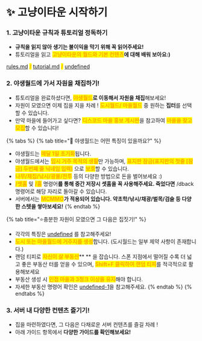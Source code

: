 # ✨ 고냥이타운 시작하기

### 1. 고냥이타운 규칙과 튜토리얼 정독하기

* **규칙을 읽지 않아 생기는 불이익을 막기 위해 꼭 읽어주세요!**
* 튜토리얼을 읽고 <mark style="color:orange;">**고냥이타운의 월드와 기본 컨텐츠**</mark>**에 대해 배워 보아요:)**

[rules.md](../../rules.md "mention") <mark style="color:orange;">**/**</mark> [tutorial.md](tutorial.md "mention") <mark style="color:orange;">**/**</mark> [undefined](../../server/undefined/ "mention")

### 2. 야생월드에 가서 자원을 채집하기!

* 튜토리얼을 완료하셨다면, <mark style="color:orange;">**야생월드**</mark>**로 이동해서 자원을 채집**해보세요!
* 자원이 모였으면 이제 집을 지을 차례 ! <mark style="color:orange;">**도시월드/ 마을월드**</mark> 중 원하는 **집터**를 선택할 수 있습니다.
* 만약 마을에 들어가고 싶다면? <mark style="color:orange;">**디스코드 마을 홍보 게시판**</mark>을 참고하여 <mark style="color:orange;">**마을을 찾고 모집**</mark>할 수 있습니다!

{% tabs %}
{% tab title="🌳 야생월드는 어떤 특징이 있을까요?" %}
* 야생월드는 <mark style="color:orange;">**매달 1일 초기화**</mark>됩니다.
* 야생월드에서는 <mark style="color:orange;">**임시 거주 목적의 생활**</mark>만 가능하며, <mark style="color:orange;">**표지판 잠금(표지판의 첫줄 \[잠금] 두번째 줄 닉네임 입력)**</mark> 으로 <mark style="color:orange;">**보호**</mark>할 수 있습니다.
* <mark style="color:orange;">**나무/채집/낚시/광물/전투**</mark> 등의 다양한 방법으로 돈을 벌어보세요 :)
* <mark style="color:orange;">**/셋홈**</mark> 및 <mark style="color:orange;">**/홈**</mark> 명령어**를 통해 중간 저장시 셋홈을 꼭 사용해주세요. 죽었다면** /dback 명령어로 해당 자리로 돌아갈 수 있습니다.
* 서버에서는 <mark style="color:orange;">**MCMMO**</mark>**가 적용되어 있습니다. 약초학/낚시/채광/벌목/검술 등 다양한 스텟을 쌓아보세요!**
{% endtab %}

{% tab title="⭐충분한 자원이 모였으면 그 다음은 집짓기!" %}
* 각각의 특징은 [undefined](../../server/undefined/ "mention") 를 참고해주세요!
* <mark style="color:orange;">**도시 또는 마을월드에 거주지를 생성**</mark>합니다. (도시월드는 일부 제약 사항이 존재합니다.)
* 랜덤 티피로 <mark style="color:orange;">**자신이 살 부동산**</mark>\*\* \*\* 을 잡습니다. 스폰 지점에서 떨어질 수록 더 넓고 좋은 부동산 터를 얻을 수 있으며, <mark style="color:orange;">**Shift+F 클릭하여 랜덤 티피**</mark>를 적극적으로 활용해보세요
* 부동산 생성 시 <mark style="color:orange;">**인접 마을과 3청크 이상을 유지**</mark>해야 합니다.
* 자세한 부동산 명령어 확인은 [undefined-1](../../server/undefined-1/ "mention")을 참고해주세요.
{% endtab %}
{% endtabs %}

### 3. 서버 내 다양한 컨텐츠 즐기기!

* 집을 마련하였다면, 그 다음은 다채로운 서버 컨텐츠를 즐길 차례 !
* 아래 가이드 항목에서 **다양한 가이드를 확인해보세요!**
